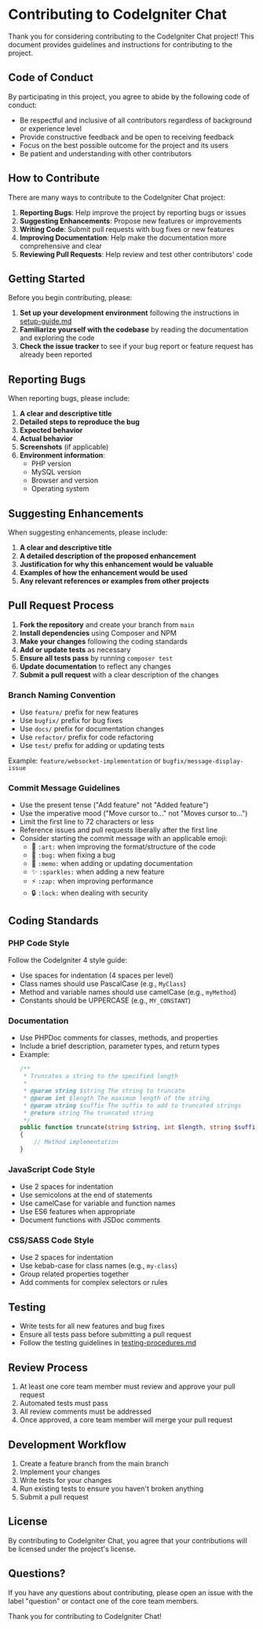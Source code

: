 # Contributing to CodeIgniter Chat

Thank you for considering contributing to the CodeIgniter Chat project! This document provides guidelines and instructions for contributing to the project.

## Code of Conduct

By participating in this project, you agree to abide by the following code of conduct:

- Be respectful and inclusive of all contributors regardless of background or experience level
- Provide constructive feedback and be open to receiving feedback
- Focus on the best possible outcome for the project and its users
- Be patient and understanding with other contributors

## How to Contribute

There are many ways to contribute to the CodeIgniter Chat project:

1. **Reporting Bugs**: Help improve the project by reporting bugs or issues
2. **Suggesting Enhancements**: Propose new features or improvements
3. **Writing Code**: Submit pull requests with bug fixes or new features
4. **Improving Documentation**: Help make the documentation more comprehensive and clear
5. **Reviewing Pull Requests**: Help review and test other contributors' code

## Getting Started

Before you begin contributing, please:

1. **Set up your development environment** following the instructions in [setup-guide.md](setup-guide.md)
2. **Familiarize yourself with the codebase** by reading the documentation and exploring the code
3. **Check the issue tracker** to see if your bug report or feature request has already been reported

## Reporting Bugs

When reporting bugs, please include:

1. **A clear and descriptive title**
2. **Detailed steps to reproduce the bug**
3. **Expected behavior**
4. **Actual behavior**
5. **Screenshots** (if applicable)
6. **Environment information**:
   - PHP version
   - MySQL version
   - Browser and version
   - Operating system

## Suggesting Enhancements

When suggesting enhancements, please include:

1. **A clear and descriptive title**
2. **A detailed description of the proposed enhancement**
3. **Justification for why this enhancement would be valuable**
4. **Examples of how the enhancement would be used**
5. **Any relevant references or examples from other projects**

## Pull Request Process

1. **Fork the repository** and create your branch from `main`
2. **Install dependencies** using Composer and NPM
3. **Make your changes** following the coding standards
4. **Add or update tests** as necessary
5. **Ensure all tests pass** by running `composer test`
6. **Update documentation** to reflect any changes
7. **Submit a pull request** with a clear description of the changes

### Branch Naming Convention

- Use `feature/` prefix for new features
- Use `bugfix/` prefix for bug fixes
- Use `docs/` prefix for documentation changes
- Use `refactor/` prefix for code refactoring
- Use `test/` prefix for adding or updating tests

Example: `feature/websocket-implementation` or `bugfix/message-display-issue`

### Commit Message Guidelines

- Use the present tense ("Add feature" not "Added feature")
- Use the imperative mood ("Move cursor to..." not "Moves cursor to...")
- Limit the first line to 72 characters or less
- Reference issues and pull requests liberally after the first line
- Consider starting the commit message with an applicable emoji:
  - 🎨 `:art:` when improving the format/structure of the code
  - 🐛 `:bug:` when fixing a bug
  - 📝 `:memo:` when adding or updating documentation
  - ✨ `:sparkles:` when adding a new feature
  - ⚡️ `:zap:` when improving performance
  - 🔒 `:lock:` when dealing with security

## Coding Standards

### PHP Code Style

Follow the CodeIgniter 4 style guide:

- Use spaces for indentation (4 spaces per level)
- Class names should use PascalCase (e.g., `MyClass`)
- Method and variable names should use camelCase (e.g., `myMethod`)
- Constants should be UPPERCASE (e.g., `MY_CONSTANT`)

### Documentation

- Use PHPDoc comments for classes, methods, and properties
- Include a brief description, parameter types, and return types
- Example:
  ```php
  /**
   * Truncates a string to the specified length
   *
   * @param string $string The string to truncate
   * @param int $length The maximum length of the string
   * @param string $suffix The suffix to add to truncated strings
   * @return string The truncated string
   */
  public function truncate(string $string, int $length, string $suffix = '...'): string
  {
      // Method implementation
  }
  ```

### JavaScript Code Style

- Use 2 spaces for indentation
- Use semicolons at the end of statements
- Use camelCase for variable and function names
- Use ES6 features when appropriate
- Document functions with JSDoc comments

### CSS/SASS Code Style

- Use 2 spaces for indentation
- Use kebab-case for class names (e.g., `my-class`)
- Group related properties together
- Add comments for complex selectors or rules

## Testing

- Write tests for all new features and bug fixes
- Ensure all tests pass before submitting a pull request
- Follow the testing guidelines in [testing-procedures.md](testing-procedures.md)

## Review Process

1. At least one core team member must review and approve your pull request
2. Automated tests must pass
3. All review comments must be addressed
4. Once approved, a core team member will merge your pull request

## Development Workflow

1. Create a feature branch from the main branch
2. Implement your changes
3. Write tests for your changes
4. Run existing tests to ensure you haven't broken anything
5. Submit a pull request

## License

By contributing to CodeIgniter Chat, you agree that your contributions will be licensed under the project's license.

## Questions?

If you have any questions about contributing, please open an issue with the label "question" or contact one of the core team members.

Thank you for contributing to CodeIgniter Chat!